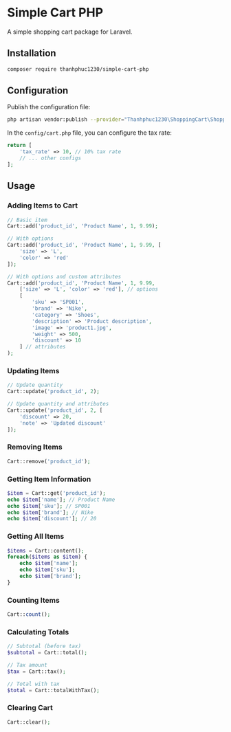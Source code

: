 # Simple Cart PHP

A simple shopping cart package for Laravel.

## Installation

```bash
composer require thanhphuc1230/simple-cart-php
```

## Configuration

Publish the configuration file:

```bash
php artisan vendor:publish --provider="Thanhphuc1230\ShoppingCart\ShoppingCartServiceProvider" --tag="config"
```

In the `config/cart.php` file, you can configure the tax rate:

```php
return [
    'tax_rate' => 10, // 10% tax rate
    // ... other configs
];
```

## Usage

### Adding Items to Cart

```php
// Basic item
Cart::add('product_id', 'Product Name', 1, 9.99);

// With options
Cart::add('product_id', 'Product Name', 1, 9.99, [
    'size' => 'L',
    'color' => 'red'
]);

// With options and custom attributes
Cart::add('product_id', 'Product Name', 1, 9.99, 
    ['size' => 'L', 'color' => 'red'], // options
    [
        'sku' => 'SP001',
        'brand' => 'Nike',
        'category' => 'Shoes',
        'description' => 'Product description',
        'image' => 'product1.jpg',
        'weight' => 500,
        'discount' => 10
    ] // attributes
);
```

### Updating Items

```php
// Update quantity
Cart::update('product_id', 2);

// Update quantity and attributes
Cart::update('product_id', 2, [
    'discount' => 20,
    'note' => 'Updated discount'
]);
```

### Removing Items

```php
Cart::remove('product_id');
```

### Getting Item Information

```php
$item = Cart::get('product_id');
echo $item['name']; // Product Name
echo $item['sku']; // SP001
echo $item['brand']; // Nike
echo $item['discount']; // 20
```

### Getting All Items

```php
$items = Cart::content();
foreach($items as $item) {
    echo $item['name'];
    echo $item['sku'];
    echo $item['brand'];
}
```

### Counting Items

```php
Cart::count();
```

### Calculating Totals

```php
// Subtotal (before tax)
$subtotal = Cart::total();

// Tax amount
$tax = Cart::tax();

// Total with tax
$total = Cart::totalWithTax();
```

### Clearing Cart

```php
Cart::clear();
```
